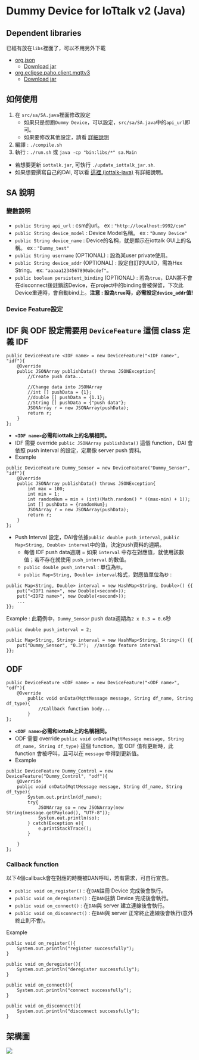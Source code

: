 # Dummy Device for IoTtalk v2 (Java)

## Dependent libraries
已經有放在`libs`裡面了，可以不用另外下載
* [org.json](https://mvnrepository.com/artifact/org.json/json)
    * [Download jar](https://repo1.maven.org/maven2/org/json/json/20201115/json-20201115.jar)
* [org.eclipse.paho.client.mqttv3](https://mvnrepository.com/artifact/org.eclipse.paho/org.eclipse.paho.client.mqttv3/1.2.5)
    * [Download jar](https://repo.eclipse.org/content/repositories/paho-releases/org/eclipse/paho/org.eclipse.paho.client.mqttv3/1.2.5/org.eclipse.paho.client.mqttv3-1.2.5.jar)

## 如何使用
1. 在 `src/sa/SA.java`裡面修改設定
    * 如果只是想跑`Dummy Device`，可以設定，`src/sa/SA.java`中的`api_url`即可。
    * 如果要修改其他設定，請看 [詳細說明](#SA-說明)
2. 編譯 : `./compile.sh`
3. 執行 : `./run.sh` 或 `java -cp "bin:libs/*" sa.Main`
* 若想要更新 `iottalk.jar`, 可執行 `./update_iottalk_jar.sh`.
* 如果想要撰寫自己的DAI, 可以看 [這裡 (iottalk-java)](https://github.com/IoTtalk/iottalk-java) 有詳細說明。

## SA 說明
### 變數說明
* `public String api_url` : csm的url。 ex : `"http://localhost:9992/csm"`
* `public String device_model` : Device Model名稱。 ex : `"Dummy Device"`
* `public String device_name` : Device的名稱，就是顯示在iottalk GUI上的名稱。 ex : `"Dummy_test"`
* `public String username` (OPTIONAL) : 設為某user private使用。
* `public String device_addr` (OPTIONAL) : 設定自訂的UUID，需為Hex String。 ex: `"aaaaa1234567890abcdef"`。
* `public boolean persistent_binding` (OPTIONAL) : 若為`true`，DAN將不會在disconnect後註銷該Device，在project中的binding會被保留，下次此Device重連時，會自動bind上。**注意 : 設為`true`時，必需設定`device_addr`值!**

### Device Feature設定
IDF 與 ODF 設定需要用 `DeviceFeature` 這個 class 定義
IDF
---

```java=
public DeviceFeature <IDF name> = new DeviceFeature("<IDF name>", "idf"){
    @Override
    public JSONArray publishData() throws JSONException{
        //Create push data...
        
        //Change data into JSONArray
        //int [] pushData = {1};
        //double [] pushData = {1.1};
        //String [] pushData = {"push data"};
        JSONArray r = new JSONArray(pushData);
        return r;
    }
};
```
* **`<IDF name>`必需和iottalk上的名稱相同。**
* IDF 需要 override `public JSONArray publishData()` 這個 function，DAI 會依照 push interval 的設定，定期像 server push 資料。
* Example
```java=
public DeviceFeature Dummy_Sensor = new DeviceFeature("Dummy_Sensor", "idf"){
    @Override
    public JSONArray publishData() throws JSONException{
        int max = 100;
        int min = 1;
        int randomNum = min + (int)(Math.random() * ((max-min) + 1));
        int [] pushData = {randomNum};
        JSONArray r = new JSONArray(pushData);
        return r;
    }
};
```

* Push Interval 設定，DAI會依據`public double push_interval`, `public Map<String, Double> interval`中的值，決定push資料的週期。
    * 每個 IDF push data週期 = 如果 `interval` 中存在對應值，就使用該數值；若不存在就使用 `push_interval` 的數值。
    * `public double push_interval` : 單位為`秒`。
    * `public Map<String, Double> interval`格式，對應值單位為`秒` : 
```java=
public Map<String, Double> interval = new HashMap<String, Double>() {{
    put("<IDF1 name>", new Double(<second>));
    put("<IDF2 name>", new Double(<second>));
    ...
}};
```
Example : 
此範例中，`Dummy_Sensor` push data週期為`2 x 0.3 = 0.6`秒
```java=
public double push_interval = 2;

public Map<String, String> interval = new HashMap<String, String>() {{
    put("Dummy_Sensor", "0.3");  //assign feature interval
}};
```

ODF
---

```java=
public DeviceFeature <ODF name> = new DeviceFeature("<ODF name>", "odf"){
    @Override
        public void onData(MqttMessage message, String df_name, String df_type){
            //Callback function body...
        }
};
```
* **`<ODF name>`必需和iottalk上的名稱相同。**
* ODF 需要 override `public void onData(MqttMessage message, String df_name, String df_type)` 這個 function，當 ODF 值有更新時，此 function 會被呼叫，且可以在 `message` 中得到更新值。
* Example
```java=
public DeviceFeature Dummy_Control = new DeviceFeature("Dummy_Control", "odf"){
    @Override
    public void onData(MqttMessage message, String df_name, String df_type){
        System.out.println(df_name);
        try{
            JSONArray so = new JSONArray(new String(message.getPayload(), "UTF-8"));
            System.out.println(so);
        } catch(Exception e){
            e.printStackTrace();
        }

    }
};
```

### Callback function
以下4個callback會在對應的時機被DAN呼叫，若有需求，可自行宣告。
* `public void on_register()` : 在`DAN`註冊 Device 完成後會執行。
* `public void on_deregister()` : 在`DAN`註銷 Device 完成後會執行。
* `public void on_connect()` : 在`DAN`與 server 建立連線後會執行。
* `public void on_disconnect()` : 在`DAN`與 server 正常終止連線後會執行(意外終止則不會)。

Example
```java=
public void on_register(){
    System.out.println("register successfully");
}

public void on_deregister(){
    System.out.println("deregister successfully");
}

public void on_connect(){
    System.out.println("connect successfully");
}

public void on_disconnect(){
    System.out.println("disconnect successfully");
}
```

## 架構圖
![](https://i.imgur.com/3xVnEsH.png)
